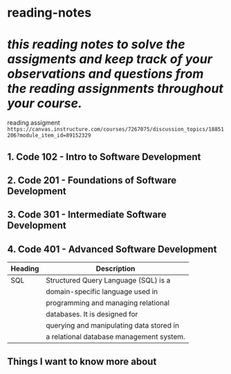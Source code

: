 # **reading-notes**

# *this reading notes to solve the assigments and  keep track of your observations and questions from the reading assignments throughout your course.*

reading assigment `https://canvas.instructure.com/courses/7267075/discussion_topics/18851206?module_item_id=89152329`

## 1.  Code 102 - Intro to Software Development
## 2.  Code 201 - Foundations of Software Development
## 3. Code 301 - Intermediate Software Development
## 4. Code 401 - Advanced Software Development

| Heading  | Description                               |
|----------|-------------------------------------------|
| SQL      | Structured Query Language (SQL) is a      |
|          | domain-specific language used in          |
|          | programming and managing relational       |
|          | databases. It is designed for             |
|          | querying and manipulating data stored in  |
|          | a relational database management system.  |


## Things I want to know more about 



